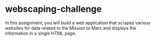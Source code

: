 # webscaping-challenge

In this assignment, you will build a web application that scrapes various websites for data related to the Mission to Mars and displays the information in a single HTML page.

